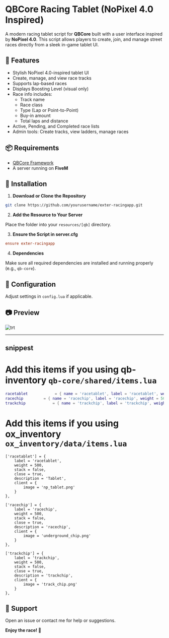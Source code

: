 # QBCore Racing Tablet (NoPixel 4.0 Inspired)

A modern racing tablet script for **QBCore** built with a user interface inspired by **NoPixel 4.0**. This script allows players to create, join, and manage street races directly from a sleek in-game tablet UI.

## 🌟 Features

- Stylish NoPixel 4.0-inspired tablet UI
- Create, manage, and view race tracks
- Supports lap-based races
- Displays Boosting Level (visual only)
- Race info includes:
  - Track name
  - Race class
  - Type (Lap or Point-to-Point)
  - Buy-in amount
  - Total laps and distance
- Active, Pending, and Completed race lists
- Admin tools: Create tracks, view ladders, manage races

## 📦 Requirements

- [QBCore Framework](https://github.com/qbcore-framework)
- A server running on **FiveM**

## 🚀 Installation

1. **Download or Clone the Repository**

```bash
git clone https://github.com/yourusername/exter-racingapp.git
```

2. **Add the Resource to Your Server**

Place the folder into your `resources/[qb]` directory.

3. **Ensure the Script in server.cfg**

```cfg
ensure exter-racingapp
```

4. **Dependencies**

Make sure all required dependencies are installed and running properly (e.g., `qb-core`).

## 🔧 Configuration

Adjust settings in `config.lua` if applicable.

## 📷 Preview

![trt](https://github.com/user-attachments/assets/55222d02-903d-4e34-81b2-06e18c48f4bc)


---

## snippest


# Add this items if you using qb-inventory `qb-core/shared/items.lua`

```lua
racetablet            = { name = 'racetablet', label = 'racetablet', weight = 500, type = 'item', image = 'np_tablet.png', unique = true, useable = true, shouldClose = true, combinable = nil, description= 'Tablet' },
racechip         = { name = 'racechip', label = 'racechip', weight = 500, type = 'item', image = 'underground_chip.png', unique = true, useable = true, shouldClose = true, combinable = nil, description ="racechip" },
trackchip            = { name = 'trackchip', label = 'trackchip', weight = 500, type = 'item', image = 'track_chip.png', unique = true, useable = true, shouldClose = true, combinable = nil, description="trackchip" },
```
# Add this items if you using ox_inventory `ox_inventory/data/items.lua`
```
['racetablet'] = {
    label = 'racetablet',
    weight = 500,
    stack = false,
    close = true,
    description = 'Tablet',
    client = {
        image = 'np_tablet.png'
    }
},

['racechip'] = {
    label = 'racechip',
    weight = 500,
    stack = false,
    close = true,
    description = 'racechip',
    client = {
        image = 'underground_chip.png'
    }
},

['trackchip'] = {
    label = 'trackchip',
    weight = 500,
    stack = false,
    close = true,
    description = 'trackchip',
    client = {
        image = 'track_chip.png'
    }
},
```
## 💬 Support

Open an issue or contact me for help or suggestions.

**Enjoy the race! 🏁**
